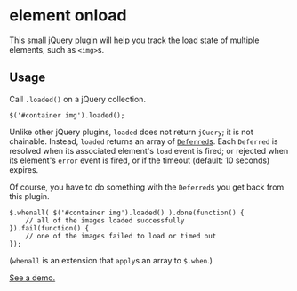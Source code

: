 element onload
==============

This small jQuery plugin will help you track the load state of multiple elements, such as `<img>`s.

Usage
-----

Call `.loaded()` on a jQuery collection.

    $('#container img').loaded();

Unlike other jQuery plugins, `loaded` does not return `jQuery`; it is not chainable.  Instead, `loaded` returns an array of [`Deferred`s](http://api.jquery.com/category/deferred-object/).  Each `Deferred` is resolved when its associated element's `load` event is fired; or rejected when its element's `error` event is fired, or if the timeout (default: 10 seconds) expires.

Of course, you have to do something with the `Deferred`s you get back from this plugin.

    $.whenall( $('#container img').loaded() ).done(function() {
    	// all of the images loaded successfully
    }).fail(function() {
    	// one of the images failed to load or timed out
    });

(`whenall` is an extension that `apply`s an array to `$.when`.)

[See a demo.](http://jsfiddle.net/josh3736/Gamh8/)